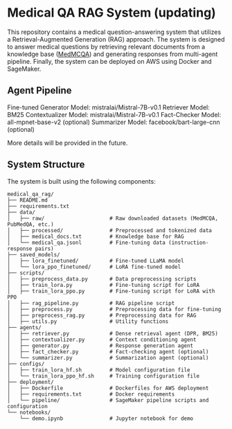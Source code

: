 # Medical QA RAG System (updating)

This repository contains a medical question-answering system that utilizes a Retrieval-Augmented Generation (RAG) approach. The system is designed to answer medical questions by retrieving relevant documents from a knowledge base ([MedMCQA](https://medmcqa.github.io/)) and generating responses from multi-agent pipeline. Finally, the system can be deployed on AWS using Docker and SageMaker.

## Agent Pipeline
Fine-tuned Generator Model: mistralai/Mistral-7B-v0.1
Retriever Model: BM25
Contextualizer Model: mistralai/Mistral-7B-v0.1
Fact-Checker Model: all-mpnet-base-v2 (optional)
Summarizer Model: facebook/bart-large-cnn (optional)

More details will be provided in the future.

## System Structure
The system is built using the following components:

```
medical_qa_rag/
├── README.md
├── requirements.txt
├── data/
│   ├── raw/                     # Raw downloaded datasets (MedMCQA, PubMedQA, etc.)
│   ├── processed/               # Preprocessed and tokenized data
│   ├── medical_docs.txt         # Knowledge base for RAG
│   └── medical_qa.jsonl         # Fine-tuning data (instruction-response pairs)
├── saved_models/
│   ├── lora_finetuned/          # Fine-tuned LLaMA model
│   └── lora_ppo_finetuned/      # LoRA fine-tuned model
├── scripts/
│   ├── preprocess_data.py       # Data preprocessing scripts
│   ├── train_lora.py            # Fine-tuning script for LoRA
│   ├── train_lora_ppo.py        # Fine-tuning script for LoRA with PPO
│   ├── rag_pipeline.py          # RAG pipeline script
│   ├── preprocess.py            # Preprocessing data for fine-tuning
│   ├── preprocess_rag.py        # Preprocessing data for RAG
│   ├── utils.py                 # Utility functions 
├── agents/
│   ├── retriever.py             # Dense retrieval agent (DPR, BM25)
│   ├── contextualizer.py        # Context conditioning agent
│   ├── generator.py             # Response generation agent
│   ├── fact_checker.py          # Fact-checking agent (optional)
│   └── summarizer.py            # Summarization agent (optional)
├── configs/
│   ├── train_lora_hf.sh         # Model configuration file
│   └── train_lora_ppo_hf.sh     # Training configuration file
├── deployment/
│   ├── Dockerfile               # Dockerfiles for AWS deployment
│   ├── requirements.txt         # Docker requirements
│   └── pipeline/                # SageMaker pipeline scripts and configuration
└── notebooks/
    └── demo.ipynb               # Jupyter notebook for demo
```
